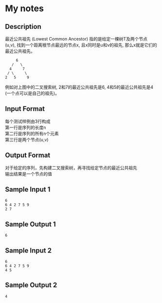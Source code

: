 # My notes


## Description
最近公共祖先 (Lowest Common Ancestor) 指的是给定一棵树T及两个节点 (u,v), 找到一个距离根节点最远的节点x, 且x同时是u和v的祖先, 那么x就是它们的最近公共祖先。

```
     6
   /   \
  4     7
 / \     \
2   5     9
```
例如对上图中的二叉搜索树, 2和7的最近公共祖先是6, 4和5的最近公共祖先是4 (一个点可以是自己的祖先)。 

## Input Format
每个测试样例由3行构成      
第一行是序列的长度n     
第二行是序列的所有n个元素        
第三行是两个节点(u,v)     

## Output Format
对于给定的序列，先构建二叉搜索树，再寻找给定节点的最近公共祖先     
输出结果是一个节点的值        

## Sample Input 1
```
6
6 4 2 7 5 9
2 7
```
## Sample Output 1
```
6
```
## Sample Input 2
```
6
6 4 2 7 5 9
4 5
```
## Sample Output 2
```
4
```
